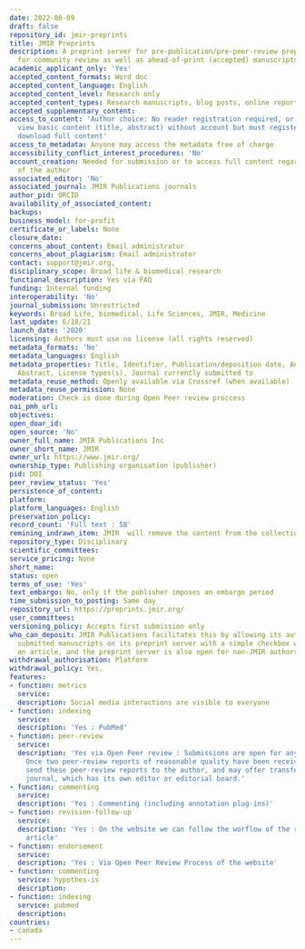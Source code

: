 ```yaml
---
date: 2022-06-09
draft: false
repository_id: jmir-preprints
title: JMIR Preprints
description: A preprint server for pre-publication/pre-peer-review preprints intended
  for community review as well as ahead-of-print (accepted) manuscripts.
academic_applicant_only: 'Yes'
accepted_content_formats: Word doc
accepted_content_language: English
accepted_content_level: Research only
accepted_content_types: Research manuscripts, blog posts, online reports, Preprints
accepted_supplementary_content:
access_to_content: 'Author choice: No reader registration required, or reader can
  view basic content (title, abstract) without account but must register to view and
  download full content'
access_to_metadata: Anyone may access the metadata free of charge
accessibility_conflict_interest_procedures: 'No'
account_creation: Needed for submission or to access full content regarding the choice
  of the author
associated_editor: 'No'
associated_journal: JMIR Publications journals
author_pid: ORCID
availability_of_associated_content:
backups:
business_model: for-profit
certificate_or_labels: None
closure_date:
concerns_about_content: Email administrator
concerns_about_plagiarism: Email administrator
contact: support@jmir.org,
disciplinary_scope: Broad life & biomedical research
functional_description: Yes via FAQ
funding: Internal funding
interoperability: 'No'
journal_submission: Unrestricted
keywords: Broad Life, biomedical, Life Sciences, JMIR, Medicine
last_update: 6/18/21
launch_date: '2020'
licensing: Authors must use no license (all rights reserved)
metadata_formats: 'No'
metadata_languages: English
metadata_properties: Title, Identifier, Publication/deposition date, Author name(s),
  Abstract, License types(s), Journal currently submitted to
metadata_reuse_method: Openly available via Crossref (when available)
metadata_reuse_permission: None
moderation: Check is done during Open Peer review proccess
oai_pmh_url:
objectives:
open_doar_id:
open_source: 'No'
owner_full_name: JMIR Publications Inc
owner_short_name: JMIR
owner_url: https://www.jmir.org/
ownership_type: Publishing organisation (publisher)
pid: DOI
peer_review_status: 'Yes'
persistence_of_content:
platform:
platform_languages: English
preservation_policy:
record_count: 'Full text : 58'
remining_indrawn_item: JMIR  will remove the content from the collection
repository_type: Disciplinary
scientific_committees:
service_pricing: None
short_name:
status: open
terms_of_use: 'Yes'
text_embargo: No, only if the publisher imposes an embargo period
time_submission_to_posting: Same day
repository_url: https://preprints.jmir.org/
user_committees:
versioning_policy: Accepts first submission only
who_can_deposit: JMIR Publications facilitates this by allowing its authors to expose
  submitted manuscripts on its preprint server with a simple checkbox when submitting
  an article, and the preprint server is also open for non-JMIR authors
withdrawal_authorisation: Platform
withdrawal_policy: Yes.
features:
- function: metrics
  service:
  description: Social media interactions are visible to everyone
- function: indexing
  service:
  description: 'Yes : PubMed'
- function: peer-review
  service:
  description: 'Yes via Open Peer review : Submissions are open for anybody to peer-review.
    Once two peer-review reports of reasonable quality have been received, we will
    send these peer-review reports to the author, and may offer transfer to a partner
    journal, which has its own editor or editorial board.'
- function: commenting
  service:
  description: 'Yes : Commenting (including annotation plug-ins)'
- function: revision-follow-up
  service:
  description: 'Yes : On the website we can follow the worflow of the review of the
    article'
- function: endorsement
  service:
  description: 'Yes : Via Open Peer Review Process of the website'
- function: commenting
  service: hypothes-is
  description:
- function: indexing
  service: pubmed
  description:
countries:
- canada
---
```



